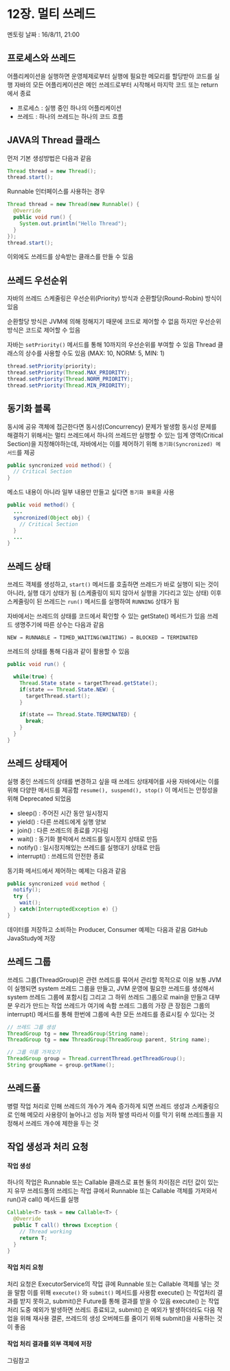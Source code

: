 # 12장. 멀티 쓰레드
멘토링 날짜 : 16/8/11, 21:00

## 프로세스와 쓰레드
어플리케이션을 실행하면 운영체제로부터 실행에 필요한 메모리를 할당받아 코드를 실행
자바의 모든 어플리케이션은 메인 쓰레드로부터 시작해서 마지막 코드 또는 return에서 종료
 - 프로세스 : 실행 중인 하나의 어플리케이션
 - 쓰레드 :  하나의 쓰레드는 하나의 코드 흐름

## JAVA의 Thread 클래스
먼저 기본 생성방법은 다음과 같음
```java
Thread thread = new Thread();
thread.start();
```
Runnable 인터페이스를 사용하는 경우
```java
Thread thread = new Thread(new Runnable() {
  @Override
  public void run() {
    System.out.println("Hello Thread");
  }
});
thread.start();
```
이외에도 쓰레드를 상속받는 클래스를 만들 수 있음

## 쓰레드 우선순위
자바의 쓰레드 스케줄링은 우선순위(Priority) 방식과 순환할당(Round-Robin) 방식이 있음

순환할당 방식은 JVM에 의해 정해지기 때문에 코드로 제어할 수 없음
하지만 우선순위 방식은 코드로 제어할 수 있음

자바는 `setPriority()` 메서드를 통해 10까지의 우선순위를 부여할 수 있음
Thread 클래스의 상수를 사용할 수도 있음 (MAX: 10, NORM: 5, MIN: 1)

```java
thread.setPriority(priority);
thread.setPriority(Thread.MAX_PRIORITY);
thread.setPriority(Thread.NORM_PRIORITY);
thread.setPriority(Thread.MIN_PRIORITY);
```

## 동기화 블록
동시에 공유 객체에 접근한다면 동시성(Concurrency) 문제가 발생함
동시성 문제를 해결하기 위해서는 멀티 쓰레드에서 하나의 쓰레드만 실행할 수 있는
임계 영역(Critical Section)을 지정해야하는데,
자바에서는 이를 제어하기 위해 `동기화(Syncronized) 메서드`를 제공

```java
public syncronized void method() {
  // Critical Section
}
```
메소드 내용이 아니라 일부 내용만 만들고 싶다면 `동기화 블록`을 사용
```java
public void method() {
  ...
  syncronized(Object obj) {
    // Critical Section
  }
  ...
}
```

## 쓰레드 상태
쓰레드 객체를 생성하고, `start()` 메서드를 호출하면
쓰레드가 바로 실행이 되는 것이 아니라, 실행 대기 상태가 됨
(스케줄링이 되지 않아서 실행을 기다리고 있는 상태)
이후 스케줄링이 된 쓰레드는 `run()` 메서드를 실행하여 `RUNNING` 상태가 됨

자바에서는 쓰레드의 상태를 코드에서 확인할 수 있는 getState() 메서드가 있음
쓰레드 생명주기에 따른 상수는 다음과 같음
```
NEW → RUNNABLE → TIMED_WAITING(WAITING) → BLOCKED → TERMINATED
```

쓰레드의 상태를 통해 다음과 같이 활용할 수 있음
```java
public void run() {

  while(true) {
    Thread.State state = targetThread.getState();
    if(state == Thread.State.NEW) {
      targetThread.start();
    }

    if(state == Thread.State.TERMINATED) {
      break;
    }
  }
}
```

## 쓰레드 상태제어
실행 중인 쓰레드의 상태를 변경하고 싶을 때 쓰레드 상태제어를 사용
자바에서는 이를 위해 다양한 메서드를 제공함
`resume(), suspend(), stop()` 이 메서드는 안정성을 위해 Deprecated 되었음
 - sleep() : 주어진 시간 동안 일시정지
 - yield() : 다른 쓰레드에게 실행 양보
 - join() : 다른 쓰레드의 종료를 기다림
 - wait() : 동기화 블럭에서 쓰레드를 일시정지 상태로 만듬
 - notify() : 일시정지해있는 쓰레드를 실행대기 상태로 만듬
 - interrupt() : 쓰레드의 안전한 종료

동기화 메서드에서 제어하는 예제는 다음과 같음
```java
public syncronized void method {
  notify();
  try {
    wait();
  } catch(InterruptedException e) {}
}
```

데이터를 저장하고 소비하는 Producer, Consumer 예제는 다음과 같음
GitHub JavaStudy에 저장

## 쓰레드 그룹
쓰레드 그룹(ThreadGroup)은 관련 쓰레드를 묶어서 관리할 목적으로 이용
보통 JVM이 실행되면 system 쓰레드 그룹을 만들고, JVM 운영에 필요한 쓰레드를 생성해서
system 쓰레드 그룹에 포함시킴
그리고 그 하위 쓰레드 그룹으로 main을 만들고 대부분 우리가 만드는 작업 쓰레드가 여기에 속함
쓰레드 그룹의 가장 큰 장점은 그룹의 interrupt() 메서드를 통해
한번에 그룹에 속한 모든 쓰레드를 종료시킬 수 있다는 것

```java
// 쓰레드 그룹 생성
ThreadGroup tg = new ThreadGroup(String name);
ThreadGroup tg = new ThreadGroup(ThreadGroup parent, String name);

// 그룹 이름 가져오기
ThreadGroup group = Thread.currentThread.getThreadGroup();
String groupName = group.getName();
```

## 쓰레드풀
병렬 작업 처리로 인해 쓰레드의 개수가 계속 증가하게 되면
쓰레드 생성과 스케줄링으로 인해 메모리 사용량이 늘어나고 성능 저하 발생
따라서 이를 막기 위해 쓰레드풀을 지정해서 쓰레드 개수에 제한을 두는 것

## 작업 생성과 처리 요청
#### 작업 생성
하나의 작업은 Runnable 또는 Callable 클래스로 표현
둘의 차이점은 리턴 값이 있는지 유무
쓰레드풀의 쓰레드는 작업 큐에서 Runnable 또는 Callable 객체를 가져와서
run()과 call() 메서드를 실행

```java
Callable<T> task = new Callable<T> {
  @Override
  public T call() throws Exception {
    // Thread working
    return T;
  }
}
```

#### 작업 처리 요청
처리 요청은 ExecutorService의 작업 큐에 Runnable 또는 Callable 객체를 넣는 것을 말함
이를 위해 `execute()` 와 `submit()` 메서드를 사용함
execute() 는 작업처리 결과를 받지 못하고, submit()은 Future를 통해 결과를 받을 수 있음
execute() 는 작업처리 도중 예외가 발생하면 쓰레드 종료되고,
submit() 은 예외가 발생하더라도 다음 작업을 위해 재사용
결론, 쓰레드의 생성 오버헤드를 줄이기 위해 submit()을 사용하는 것이 좋음

#### 작업 처리 결과를 외부 객체에 저장
그림참고

